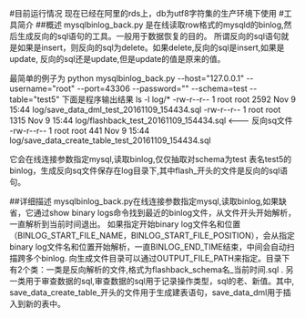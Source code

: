 #目前运行情况
现在已经在阿里的rds上，db为utf8字符集的生产环境下使用
#工具简介
##概述
mysqlbinlog_back.py 是在线读取row格式的mysqld的binlog,然后生成反向的sql语句的工具。一般用于数据恢复的目的。
所谓反向的sql语句就是如果是insert，则反向的sql为delete。如果delete,反向的sql是insert,如果是update, 反向的sql还是update,但是update的值是原来的值。

最简单的例子为
python mysqlbinlog_back.py --host="127.0.0.1" --username="root" --port=43306 --password="" --schema=test --table="test5" 
 下面是程序输出结果  ls -l log/*  -rw-r--r-- 1 root root 2592 Nov 9 15:44 log/save_data_dml_test_20161109_154434.sql   -rw-r--r-- 1 root root 1315 Nov 9 15:44 log/flashback_test_20161109_154434.sql <--- 反向sq文件   -rw-r--r-- 1 root root 441 Nov 9 15:44 log/save_data_create_table_test_20161109_154434.sql

它会在线连接参数指定mysql,读取binlog,仅仅抽取对schema为test 表名test5的binlog，生成反向sq文件保存在log目录下,其中flash_开头的文件是反向的sql语句。

##详细描述
mysqlbinlog_back.py在线连接参数指定mysql,读取binlog,如果缺省，它通过show binary logs命令找到最近的binlog文件，从文件开头开始解析，一直解析到当前时间退出。
如果指定开始binary log文件名和位置（BINLOG_START_FILE_NAME，BINLOG_START_FILE_POSITION），会从指定binary log文件名和位置开始解析，一直BINLOG_END_TIME结束，中间会自动扫描跨多个binlog.
向生成文件目录可以通过OUTPUT_FILE_PATH来指定。目录下有2个类：一类是反向解析的文件,格式为flashback_schema名_当前时间.sql . 另一类用于审查数据的sql,审查数据的sql用于记录操作类型，sql的老、新值。其中, save_data_create_table_开头的文件用于生成建表语句，save_data_dml用于插入到新的表中。